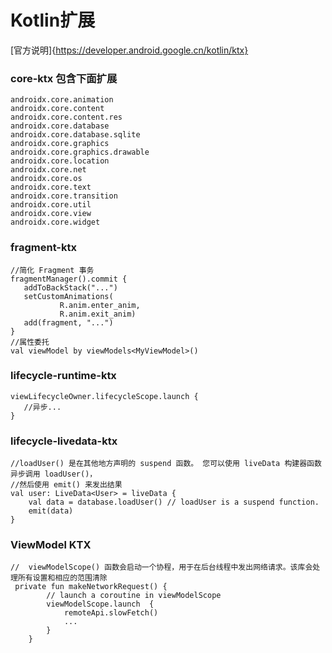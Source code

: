 # Kotlin扩展
[官方说明]{https://developer.android.google.cn/kotlin/ktx}
### core-ktx 包含下面扩展
```
androidx.core.animation
androidx.core.content
androidx.core.content.res
androidx.core.database
androidx.core.database.sqlite
androidx.core.graphics
androidx.core.graphics.drawable
androidx.core.location
androidx.core.net
androidx.core.os
androidx.core.text
androidx.core.transition
androidx.core.util
androidx.core.view
androidx.core.widget
```
### fragment-ktx
```
//简化 Fragment 事务
fragmentManager().commit {
   addToBackStack("...")
   setCustomAnimations(
           R.anim.enter_anim,
           R.anim.exit_anim)
   add(fragment, "...")
}
//属性委托
val viewModel by viewModels<MyViewModel>()

```
### lifecycle-runtime-ktx
```
viewLifecycleOwner.lifecycleScope.launch {
   //异步...     
}
```
### lifecycle-livedata-ktx
```
//loadUser() 是在其他地方声明的 suspend 函数。 您可以使用 liveData 构建器函数异步调用 loadUser()，
//然后使用 emit() 来发出结果
val user: LiveData<User> = liveData {
    val data = database.loadUser() // loadUser is a suspend function.
    emit(data)
}
```
### ViewModel KTX
```
//  viewModelScope() 函数会启动一个协程，用于在后台线程中发出网络请求。该库会处理所有设置和相应的范围清除
 private fun makeNetworkRequest() {
        // launch a coroutine in viewModelScope
        viewModelScope.launch  {
            remoteApi.slowFetch()
            ...
        }
    }
```